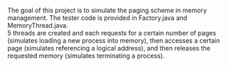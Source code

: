 The goal of this project is to simulate the paging scheme in memory management. 
The tester code is provided in Factory.java and MemoryThread.java.  
5 threads are created and each requests for a certain number of pages (simulates loading a new process into memory), then accesses a certain 
page (simulates referencing a logical address), and then releases the requested memory (simulates terminating a process). 
